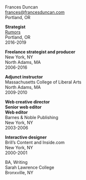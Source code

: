 Frances Duncan  
[frances@francesduncan.com](mailto:frances@francesduncan.com)  
Portland, OR


**Strategist**  
[Rumors](http://rumo.rs)  
Portland, OR  
2016-2019  

**Freelance strategist and producer**  
New York, NY  
North Adams, MA  
2006-2016

**Adjunct instructor**  
Massachusetts College of Liberal Arts  
North Adams, MA  
2009-2010

**Web creative director**  
**Senior web editor**  
**Web editor**  
Barnes & Noble Publishing  
New York, NY  
2003-2006  

**Interactive designer**  
Brill’s Content and Inside.com  
New York, NY  
2000-2001  
  

BA, Writing  
Sarah Lawrence College  
Bronxville, NY	
